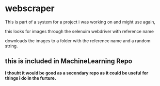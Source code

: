 # webscraper

This is part of a system for a project i was working on and might use again,

this looks for images through the selenuim webdriver with reference name

downloads the images to a folder with the reference name and a random string.

## this is included in MachineLearning Repo
**I thouht it would be good as a secondary repo as it could be useful for things i do in the furture.**
